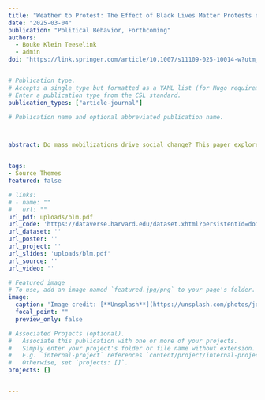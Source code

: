```yaml
---
title: "Weather to Protest: The Effect of Black Lives Matter Protests on the 2020 Presidential Election"
date: "2025-03-04"
publication: "Political Behavior, Forthcoming"
authors: 
  - Bouke Klein Teeselink
  - admin
doi: "https://link.springer.com/article/10.1007/s11109-025-10014-w?utm_source=rct_congratemailt&utm_medium=email&utm_campaign=oa_20250304&utm_content=10.1007/s11109-025-10014-w"


# Publication type.
# Accepts a single type but formatted as a YAML list (for Hugo requirements).
# Enter a publication type from the CSL standard.
publication_types: ["article-journal"]

# Publication name and optional abbreviated publication name.



abstract: Do mass mobilizations drive social change? This paper explores this question by studying how the Black Lives Matter protests following George Floyd’s death influenced the 2020 U.S. presidential election. Using rainfall as an instrument for protest participation and complementary difference-in-differences analyses, we show that protest activity significantly increased Democratic vote share in affected coun- ties. Our research makes three key contributions. First, we show causal evidence for the effect of one of the largest protest movements ever recorded on electoral out- comes. Second, we provide evidence of novel temporal dynamics: while protests ini- tially triggered a conservative backlash, they ultimately generated progressive shifts in voting behavior. Third, we identify mechanisms driving these effects, showing that rather than merely mobilizing existing Democratic voters, protests substantively shifted political preferences and beliefs about racial inequality.


tags:
- Source Themes
featured: false

# links:
# - name: ""
#   url: ""
url_pdf: uploads/blm.pdf
url_code: 'https://dataverse.harvard.edu/dataset.xhtml?persistentId=doi:10.7910/DVN/AVTED4&faces-redirect=true'
url_dataset: ''
url_poster: ''
url_project: ''
url_slides: 'uploads/blm.pdf'
url_source: ''
url_video: ''

# Featured image
# To use, add an image named `featured.jpg/png` to your page's folder. 
image:
  caption: 'Image credit: [**Unsplash**](https://unsplash.com/photos/jdD8gXaTZsc)'
  focal_point: ""
  preview_only: false

# Associated Projects (optional).
#   Associate this publication with one or more of your projects.
#   Simply enter your project's folder or file name without extension.
#   E.g. `internal-project` references `content/project/internal-project/index.md`.
#   Otherwise, set `projects: []`.
projects: []


---
```

